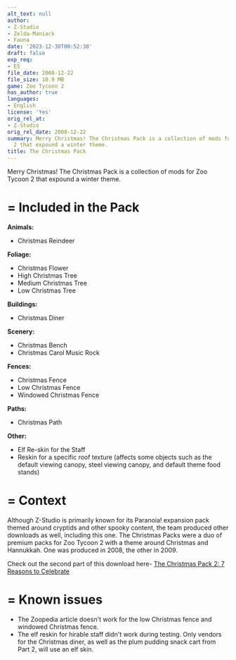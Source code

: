 ```yaml
---
alt_text: null
author:
- Z-Studio
- Zelda-Maniack
- Fauna
date: '2023-12-30T00:52:38'
draft: false
exp_req:
- ES
file_date: 2008-12-22
file_size: 10.9 MB
game: Zoo Tycoon 2
has_author: true
languages:
- English
license: 'Yes'
orig_rel_at:
- Z-Studio
orig_rel_date: 2008-12-22
summary: Merry Christmas! The Christmas Pack is a collection of mods for Zoo Tycoon
  2 that expound a winter theme.
title: The Christmas Pack
---
```

Merry Christmas! The Christmas Pack is a collection of mods for Zoo Tycoon 2 that expound a winter theme.

=
Included in the Pack
=

**Animals:**
- Christmas Reindeer

**Foliage:**
- Christmas Flower
- High Christmas Tree
- Medium Christmas Tree
- Low Christmas Tree

**Buildings:**
- Christmas Diner

**Scenery:**
- Christmas Bench
- Christmas Carol Music Rock

**Fences:**
- Christmas Fence
- Low Christmas Fence
- Windowed Christmas Fence

**Paths:**
- Christmas Path

**Other:**
- Elf Re-skin for the Staff
- Reskin for a specific roof texture (affects some objects such as the default viewing canopy, steel viewing canopy, and default theme food stands)

=
Context
=

Although Z-Studio is primarily known for its Paranoia! expansion pack themed around cryptids and other spooky content, the team produced other downloads as well, including this one. The Christmas Packs were a duo of premium packs for Zoo Tycoon 2 with a theme around Christmas and Hannukkah. One was produced in 2008, the other in 2009.

Check out the second part of this download here- [The Christmas Pack 2: 7 Reasons to Celebrate](<https://www.zooberry.org/mods/zt2/expansive-packs/the-christmas-pack-2-7-reasons-to-celebrate/>)

=
Known issues
=

- The Zoopedia article doesn't work for the low Christmas fence and windowed Christmas fence.
- The elf reskin for hirable staff didn't work during testing. Only vendors for the Christmas diner, as well as the plum pudding snack cart from Part 2, will use an elf skin.